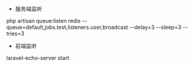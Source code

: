 * 服务端监听

php artisan queue:listen redis --queue=default,jobs.test,listeners.user,broadcast --delay=3 --sleep=3 --tries=3



* 前端监听

laravel-echo-server start

